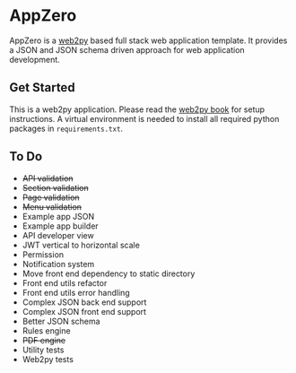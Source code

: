 # AppZero

AppZero is a [web2py](http://www.web2py.com/) based full stack web application template. It provides a JSON and JSON schema driven approach for web application development.

## Get Started

This is a web2py application. Please read the [web2py book](http://www.web2py.com/book) for setup instructions. A virtual environment is needed to install all required python packages in `requirements.txt`.

## To Do

* ~~API validation~~
* ~~Section validation~~
* ~~Page validation~~
* ~~Menu validation~~
* Example app JSON
* Example app builder
* API developer view
* JWT vertical to horizontal scale
* Permission
* Notification system
* Move front end dependency to static directory
* Front end utils refactor
* Front end utils error handling
* Complex JSON back end support
* Complex JSON front end support
* Better JSON schema
* Rules engine
* ~~PDF engine~~
* Utility tests
* Web2py tests
